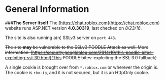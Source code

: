 # General Information
###**The Server Itself**
The [https://chat.roblox.com](https://chat.roblox.com) website runs ASP.NET version **4.0.30319**, last checked on *8/23/16*.

The site is also running a(n) SSLv3 server on `port 443`.

~~The site **may** be vulnerable to the SSLv3 POODLE Attack as well.
More information: [https://security.googleblog.com/2014/10/this-poodle-bites-exploiting-ssl-30.html](This POODLE bites: exploiting the SSL 3.0 fallback)~~

A single cookie is brought over from `*.roblox.com` or wherever the origin is.
The cookie is `rbx-ip`, and it is not secured, but it is an HttpOnly cookie.
